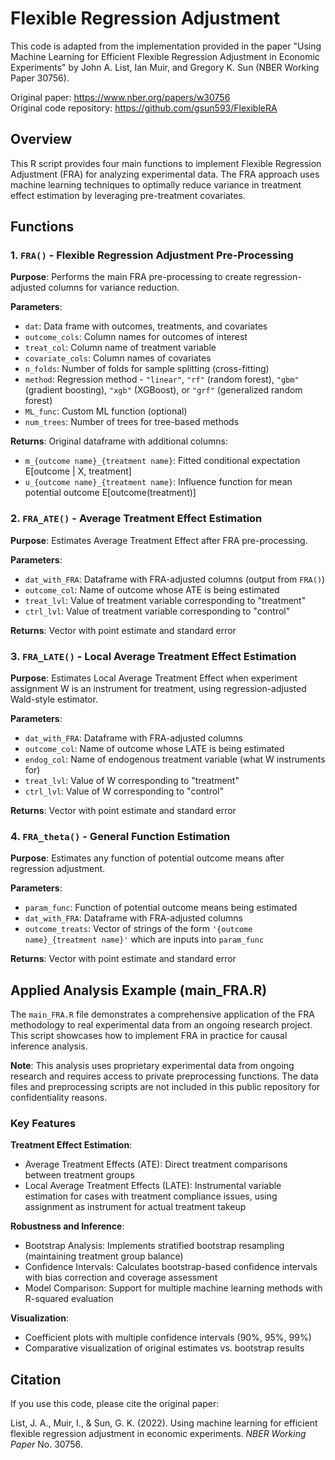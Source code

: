 # Flexible Regression Adjustment

This code is adapted from the implementation provided in the paper "Using Machine Learning for Efficient Flexible Regression Adjustment in Economic Experiments" by John A. List, Ian Muir, and Gregory K. Sun (NBER Working Paper 30756).

Original paper: https://www.nber.org/papers/w30756  
Original code repository: https://github.com/gsun593/FlexibleRA

## Overview

This R script provides four main functions to implement Flexible Regression Adjustment (FRA) for analyzing experimental data. The FRA approach uses machine learning techniques to optimally reduce variance in treatment effect estimation by leveraging pre-treatment covariates.

## Functions

### 1. `FRA()` - Flexible Regression Adjustment Pre-Processing

**Purpose**: Performs the main FRA pre-processing to create regression-adjusted columns for variance reduction.

**Parameters**:
- `dat`: Data frame with outcomes, treatments, and covariates
- `outcome_cols`: Column names for outcomes of interest
- `treat_col`: Column name of treatment variable
- `covariate_cols`: Column names of covariates
- `n_folds`: Number of folds for sample splitting (cross-fitting)
- `method`: Regression method - `"linear"`, `"rf"` (random forest), `"gbm"` (gradient boosting), `"xgb"` (XGBoost), or `"grf"` (generalized random forest)
- `ML_func`: Custom ML function (optional)
- `num_trees`: Number of trees for tree-based methods

**Returns**: Original dataframe with additional columns:
- `m_{outcome name}_{treatment name}`: Fitted conditional expectation E[outcome | X, treatment]
- `u_{outcome name}_{treatment name}`: Influence function for mean potential outcome E[outcome(treatment)]

### 2. `FRA_ATE()` - Average Treatment Effect Estimation

**Purpose**: Estimates Average Treatment Effect after FRA pre-processing.

**Parameters**:
- `dat_with_FRA`: Dataframe with FRA-adjusted columns (output from `FRA()`)
- `outcome_col`: Name of outcome whose ATE is being estimated
- `treat_lvl`: Value of treatment variable corresponding to "treatment"
- `ctrl_lvl`: Value of treatment variable corresponding to "control"

**Returns**: Vector with point estimate and standard error

### 3. `FRA_LATE()` - Local Average Treatment Effect Estimation

**Purpose**: Estimates Local Average Treatment Effect when experiment assignment W is an instrument for treatment, using regression-adjusted Wald-style estimator.

**Parameters**:
- `dat_with_FRA`: Dataframe with FRA-adjusted columns
- `outcome_col`: Name of outcome whose LATE is being estimated
- `endog_col`: Name of endogenous treatment variable (what W instruments for)
- `treat_lvl`: Value of W corresponding to "treatment"
- `ctrl_lvl`: Value of W corresponding to "control"

**Returns**: Vector with point estimate and standard error

### 4. `FRA_theta()` - General Function Estimation

**Purpose**: Estimates any function of potential outcome means after regression adjustment.

**Parameters**:
- `param_func`: Function of potential outcome means being estimated
- `dat_with_FRA`: Dataframe with FRA-adjusted columns
- `outcome_treats`: Vector of strings of the form `'{outcome name}_{treatment name}'` which are inputs into `param_func`

**Returns**: Vector with point estimate and standard error

## Applied Analysis Example (main_FRA.R)

The `main_FRA.R` file demonstrates a comprehensive application of the FRA methodology to real experimental data from an ongoing research project. This script showcases how to implement FRA in practice for causal inference analysis.

**Note**: This analysis uses proprietary experimental data from ongoing research and requires access to private preprocessing functions. The data files and preprocessing scripts are not included in this public repository for confidentiality reasons.

### Key Features

**Treatment Effect Estimation**:
- Average Treatment Effects (ATE): Direct treatment comparisons between treatment groups
- Local Average Treatment Effects (LATE): Instrumental variable estimation for cases with treatment compliance issues, using assignment as instrument for actual treatment takeup

**Robustness and Inference**:
- Bootstrap Analysis: Implements stratified bootstrap resampling (maintaining treatment group balance)
- Confidence Intervals: Calculates bootstrap-based confidence intervals with bias correction and coverage assessment
- Model Comparison: Support for multiple machine learning methods with R-squared evaluation

**Visualization**:
- Coefficient plots with multiple confidence intervals (90%, 95%, 99%)
- Comparative visualization of original estimates vs. bootstrap results

## Citation

If you use this code, please cite the original paper:

List, J. A., Muir, I., & Sun, G. K. (2022). Using machine learning for efficient flexible regression adjustment in economic experiments. *NBER Working Paper* No. 30756.
